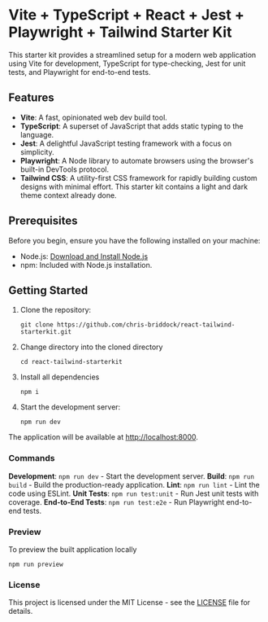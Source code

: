 # Vite + TypeScript + React + Jest + Playwright + Tailwind Starter Kit

This starter kit provides a streamlined setup for a modern web application using Vite for development, TypeScript for type-checking, Jest for unit tests, and Playwright for end-to-end tests.

## Features

- **Vite**: A fast, opinionated web dev build tool.
- **TypeScript**: A superset of JavaScript that adds static typing to the language.
- **Jest**: A delightful JavaScript testing framework with a focus on simplicity.
- **Playwright**: A Node library to automate browsers using the browser's built-in DevTools protocol.
- **Tailwind CSS**: A utility-first CSS framework for rapidly building custom designs with minimal effort. This starter kit contains a light and dark theme context already done.

## Prerequisites

Before you begin, ensure you have the following installed on your machine:

- Node.js: [Download and Install Node.js](https://nodejs.org/)
- npm: Included with Node.js installation.

## Getting Started

1. Clone the repository:

   ```code
   git clone https://github.com/chris-briddock/react-tailwind-starterkit.git 
   ```

2. Change directory into the cloned directory

    ``` code
    cd react-tailwind-starterkit
    ```

3. Install all dependencies

    ``` code
    npm i  
    ```

4. Start the development server:

    ``` code
    npm run dev  
    ```

The application will be available at [http://localhost:8000](http://localhost:8000).

### Commands


**Development**: `npm run dev` - Start the development server.
**Build**: `npm run build` - Build the production-ready application.
**Lint**: `npm run lint` - Lint the code using ESLint.
**Unit Tests**: `npm run test:unit` - Run Jest unit tests with coverage.
**End-to-End Tests**: `npm run test:e2e` - Run Playwright end-to-end tests.

### Preview

To preview the built application locally

``` code
npm run preview
```

### License


This project is licensed under the MIT License - see the [LICENSE](LICENSE) file for details.
